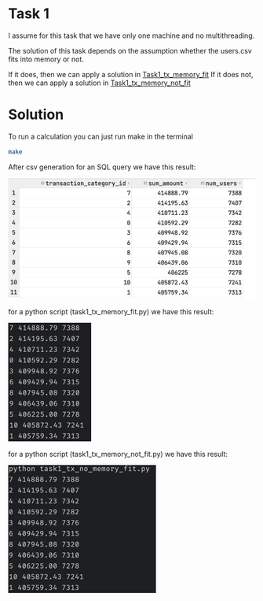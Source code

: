 # Task 1

I assume for this task that we have only one machine and no multithreading. 


The solution of this task depends on the assumption whether the users.csv fits into memory or not.

If it does, then we can apply a solution in [Task1_tx_memory_fit](task1_tx_memory_fit.py)
If it does not, then we can apply a solution in [Task1_tx_memory_not_fit](task1_tx_no_memory_fit.py)


# Solution

To run a calculation you can just run make in the terminal
```bash
make
```

After csv generation for an SQL query we have this result:

![img.png](source/sql_query_results.png)

for a python script (task1_tx_memory_fit.py) we have this result:

![img.png](source/python_memory_fit.png)

for a python script (task1_tx_memory_not_fit.py) we have this result:

![img.png](source/python_no_memory_fit.png)

